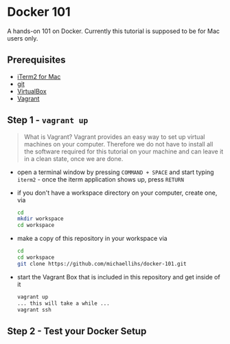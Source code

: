 Docker 101
==========

A hands-on 101 on Docker. Currently this tutorial is supposed to be for Mac users only.

Prerequisites
-------------

* [iTerm2 for Mac](https://iterm2.com/downloads.html)
* [git](https://git-scm.com/download/mac)
* [VirtualBox](https://www.virtualbox.org/wiki/Downloads)
* [Vagrant](https://www.vagrantup.com/downloads.html)

Step 1 - `vagrant up`
---------------------

> What is Vagrant? Vagrant provides an easy way to set up virtual machines on your computer. Therefore we do not have to install all the software required for this tutorial on your machine and can leave it in a clean state, once we are done.

* open a terminal window by pressing `COMMAND + SPACE` and start typing `iterm2` - once the iterm application shows up, press `RETURN`
* if you don't have a workspace directory on your computer, create one, via

   ```bash
   cd
   mkdir workspace
   cd workspace
   ```

* make a copy of this repository in your workspace via

   ```bash
   cd
   cd workspace
   git clone https://github.com/michaellihs/docker-101.git
   ```

* start the Vagrant Box that is included in this repository and get inside of it

   ```bash
   vagrant up
   ... this will take a while ...
   vagrant ssh
   ```
   
Step 2 - Test your Docker Setup
-------------------------------


